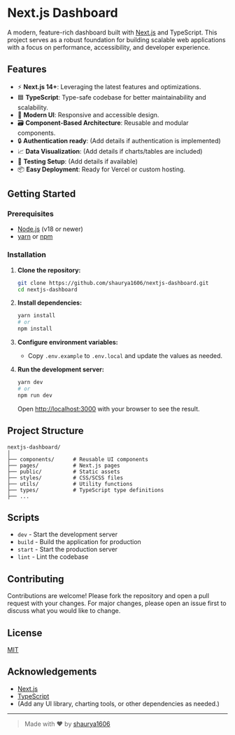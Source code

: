 # Next.js Dashboard

A modern, feature-rich dashboard built with [Next.js](https://nextjs.org/) and TypeScript. This project serves as a robust foundation for building scalable web applications with a focus on performance, accessibility, and developer experience.

## Features
 
- ⚡ **Next.js 14+**: Leveraging the latest features and optimizations.
- 🟦 **TypeScript**: Type-safe codebase for better maintainability and scalability.
- 🎨 **Modern UI**: Responsive and accessible design.
- 🗃️ **Component-Based Architecture**: Reusable and modular components.
- 🔒 **Authentication ready**: (Add details if authentication is implemented)
- 📈 **Data Visualization**: (Add details if charts/tables are included)
- 🧪 **Testing Setup**: (Add details if available)
- 📦 **Easy Deployment**: Ready for Vercel or custom hosting.

## Getting Started

### Prerequisites

- [Node.js](https://nodejs.org/) (v18 or newer)
- [yarn](https://yarnpkg.com/) or [npm](https://www.npmjs.com/)

### Installation

1. **Clone the repository:**

   ```bash
   git clone https://github.com/shaurya1606/nextjs-dashboard.git
   cd nextjs-dashboard
   ```

2. **Install dependencies:**

   ```bash
   yarn install
   # or
   npm install
   ```

3. **Configure environment variables:**

   - Copy `.env.example` to `.env.local` and update the values as needed.

4. **Run the development server:**

   ```bash
   yarn dev
   # or
   npm run dev
   ```

   Open [http://localhost:3000](http://localhost:3000) with your browser to see the result.

## Project Structure

```
nextjs-dashboard/
│
├── components/      # Reusable UI components
├── pages/           # Next.js pages
├── public/          # Static assets
├── styles/          # CSS/SCSS files
├── utils/           # Utility functions
├── types/           # TypeScript type definitions
├── ...
```

## Scripts

- `dev` - Start the development server
- `build` - Build the application for production
- `start` - Start the production server
- `lint` - Lint the codebase

## Contributing

Contributions are welcome! Please fork the repository and open a pull request with your changes. For major changes, please open an issue first to discuss what you would like to change.

## License

[MIT](LICENSE)

## Acknowledgements

- [Next.js](https://nextjs.org/)
- [TypeScript](https://www.typescriptlang.org/)
- (Add any UI library, charting tools, or other dependencies as needed.)

---

> Made with ❤️ by [shaurya1606](https://github.com/shaurya1606)
```
